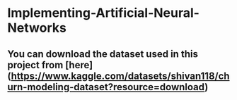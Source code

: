 # Implementing-Artificial-Neural-Networks

## You can download the dataset used in this project from [here] (https://www.kaggle.com/datasets/shivan118/churn-modeling-dataset?resource=download)
